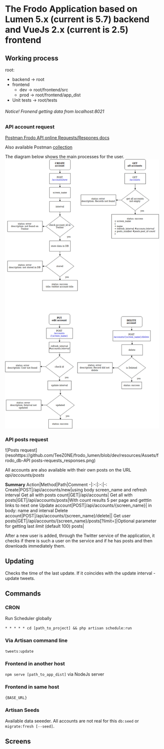 # The Frodo Application based on Lumen 5.x (current is 5.7) backend and VueJs 2.x (current is 2.5) frontend
## Working process
root:
- backend -> root
- frontend
    - dev -> root/frontend/src
    - prod -> root/frontend/app_dist
- Unit tests -> root/tests

###### Notice! Fronend getting data from localhost:8021
### API account request
[Postman Frodo API online Requests/Respones docs](https://web.postman.co/collections/5662109-1d9243d8-a84e-48ba-b1fa-710613c1671e?workspace=f67a518b-2f91-424e-8800-65e3d0c58899#a88f2dda-f407-4c3d-8731-ed60c89e5474)

Also available Postman [collection](https://github.com/TeeZ0NE/frodo_lumen/blob/dev/resources/Assets/frodo_postman_collection.json)

The diagram below shows the main processes for the user.
![Diagram of account](https://github.com/TeeZ0NE/frodo_lumen/blob/dev/resources/Assets/frodo_db-API-account-requests_responses.png)

### API posts request

![Posts request](resohttps://github.com/TeeZ0NE/frodo_lumen/blob/dev/resources/Assets/frodo_db-API posts-requests_responses.png)

All accounts are also available with their own posts on the URL *api/accounts/posts*

**Summary**
Action|Method|Path|Comment
-|:-:|:-:|-:
Create|POST|/api/accounts/new|using body screen_name and refresh interval
Get all with posts count|GET|/api/accounts|
Get all with posts|GET|/api/accounts/posts|With count results 5 per page and getttin links to next one
Update account|POST|/api/accounts/{screen_name}| in body: name and interval
Delete account|POST|/api/accounts/{screen_name}/delete||
Get user posts|GET|/api/accounts/{screen_name}/posts[?limit=]|Optional parameter for getting last *limit* (default 100) posts|

After a new user is added, through the Twitter service of the application, it checks if there is such a user on the service and if he has posts and then downloads immediately them.

## Updating
Checks the time of the last update. If it coincides with the update interval - update tweets.
## Commands
### CRON
Run Scheduler globally

`* * * * * cd [path_to_project] && php artisan schedule:run`
### Via Artisan command line
`tweets:update`
### Frontend in another host
`npm serve [path_to_app_dist]` via NodeJs server
### Frontend in same host
`{BASE_URL}`
### Artisan Seeds
Available data seeeder. All accounts are not real for this
`db:seed` or `migrate:fresh [--seed]`.

## Screens
